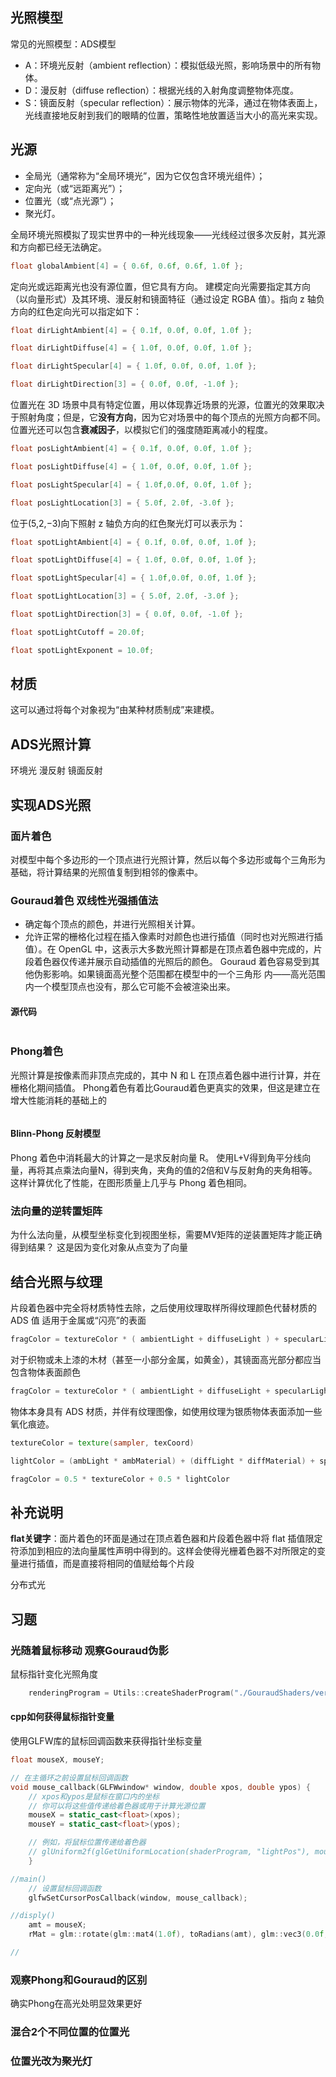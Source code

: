 ## 光照模型

常见的光照模型：ADS模型
- A：环境光反射（ambient reflection）：模拟低级光照，影响场景中的所有物体。
- D：漫反射（diffuse reflection）：根据光线的入射角度调整物体亮度。
- S：镜面反射（specular reflection）：展示物体的光泽，通过在物体表面上，光线直接地反射到我们的眼睛的位置，策略性地放置适当大小的高光来实现。

## 光源
- 全局光（通常称为“全局环境光”，因为它仅包含环境光组件）；
- 定向光（或“远距离光”）；
- 位置光（或“点光源”）；
- 聚光灯。

全局环境光照模拟了现实世界中的一种光线现象——光线经过很多次反射，其光源和方向都已经无法确定。
```cpp
float globalAmbient[4] = { 0.6f, 0.6f, 0.6f, 1.0f };
```
定向光或远距离光也没有源位置，但它具有方向。
建模定向光需要指定其方向（以向量形式）及其环境、漫反射和镜面特征（通过设定 RGBA 值）。指向 z 轴负方向的红色定向光可以指定如下：
```cpp
float dirLightAmbient[4] = { 0.1f, 0.0f, 0.0f, 1.0f };

float dirLightDiffuse[4] = { 1.0f, 0.0f, 0.0f, 1.0f };

float dirLightSpecular[4] = { 1.0f, 0.0f, 0.0f, 1.0f };

float dirLightDirection[3] = { 0.0f, 0.0f, -1.0f };
```
位置光在 3D 场景中具有特定位置，用以体现靠近场景的光源，位置光的效果取决于照射角度；但是，它**没有方向**，因为它对场景中的每个顶点的光照方向都不同。位置光还可以包含**衰减因子**，以模拟它们的强度随距离减小的程度。
```cpp
float posLightAmbient[4] = { 0.1f, 0.0f, 0.0f, 1.0f };

float posLightDiffuse[4] = { 1.0f, 0.0f, 0.0f, 1.0f };

float posLightSpecular[4] = { 1.0f,0.0f, 0.0f, 1.0f };

float posLightLocation[3] = { 5.0f, 2.0f, -3.0f };
```

位于(5,2,−3)向下照射 z 轴负方向的红色聚光灯可以表示为：
```cpp
float spotLightAmbient[4] = { 0.1f, 0.0f, 0.0f, 1.0f };

float spotLightDiffuse[4] = { 1.0f, 0.0f, 0.0f, 1.0f };

float spotLightSpecular[4] = { 1.0f,0.0f, 0.0f, 1.0f };

float spotLightLocation[3] = { 5.0f, 2.0f, -3.0f };

float spotLightDirection[3] = { 0.0f, 0.0f, -1.0f };

float spotLightCutoff = 20.0f;

float spotLightExponent = 10.0f;

```

## 材质
这可以通过将每个对象视为“由某种材质制成”来建模。

## ADS光照计算
环境光
漫反射
镜面反射

## 实现ADS光照

### 面片着色
对模型中每个多边形的一个顶点进行光照计算，然后以每个多边形或每个三角形为基础，将计算结果的光照值复制到相邻的像素中。
### Gouraud着色 双线性光强插值法
- 确定每个顶点的颜色，并进行光照相关计算。
- 允许正常的栅格化过程在插入像素时对颜色也进行插值（同时也对光照进行插值）。在 OpenGL 中，这表示大多数光照计算都是在顶点着色器中完成的，片段着色器仅传递并展示自动插值的光照后的颜色。
Gouraud 着色容易受到其他伪影影响。如果镜面高光整个范围都在模型中的一个三角形
内——高光范围内一个模型顶点也没有，那么它可能不会被渲染出来。
#### 源代码
```cpp

```

### Phong着色
光照计算是按像素而非顶点完成的，其中 N 和 L 在顶点着色器中进行计算，并在栅格化期间插值。
Phong着色有着比Gouraud着色更真实的效果，但这是建立在增大性能消耗的基础上的
```
```

#### Blinn-Phong 反射模型
Phong 着色中消耗最大的计算之一是求反射向量 R。
使用L+V得到角平分线向量，再将其点乘法向量N，得到夹角，夹角的值的2倍和V与反射角的夹角相等。
这样计算优化了性能，在图形质量上几乎与 Phong 着色相同。

### 法向量的逆转置矩阵
为什么法向量，从模型坐标变化到视图坐标，需要MV矩阵的逆装置矩阵才能正确得到结果？
这是因为变化对象从点变为了向量

## 结合光照与纹理

片段着色器中完全将材质特性去除，之后使用纹理取样所得纹理颜色代替材质的 ADS 值
适用于金属或“闪亮”的表面
```glsl
fragColor = textureColor * ( ambientLight + diffuseLight ) + specularLight
```

对于织物或未上漆的木材（甚至一小部分金属，如黄金），其镜面高光部分都应当包含物体表面颜色
```glsl
fragColor = textureColor * ( ambientLight + diffuseLight + specularLight )
```

物体本身具有 ADS 材质，并伴有纹理图像，如使用纹理为银质物体表面添加一些氧化痕迹。
```glsl
textureColor = texture(sampler, texCoord)

lightColor = (ambLight * ambMaterial) + (diffLight * diffMaterial) + specLight

fragColor = 0.5 * textureColor + 0.5 * lightColor
```

## 补充说明

**flat关键字**：面片着色的环面是通过在顶点着色器和片段着色器中将 flat 插值限定符添加到相应的法向量属性声明中得到的。这样会使得光栅着色器不对所限定的变量进行插值，而是直接将相同的值赋给每个片段

分布式光

## 习题
### 光随着鼠标移动 观察Gouraud伪影
鼠标指针变化光照角度
```cpp
	renderingProgram = Utils::createShaderProgram("./GouraudShaders/vertShader.glsl", "./GouraudShaders/fragShader.glsl");//先改成Gouraud Shader

```
#### cpp如何获得鼠标指针变量
使用GLFW库的鼠标回调函数来获得指针坐标变量
```cpp
float mouseX, mouseY;

// 在主循环之前设置鼠标回调函数
void mouse_callback(GLFWwindow* window, double xpos, double ypos) {
	// xpos和ypos是鼠标在窗口内的坐标
	// 你可以将这些值传递给着色器或用于计算光源位置
	mouseX = static_cast<float>(xpos);
	mouseY = static_cast<float>(ypos);

	// 例如，将鼠标位置传递给着色器
	// glUniform2f(glGetUniformLocation(shaderProgram, "lightPos"), mouseX, mouseY);
	}

//main()
    // 设置鼠标回调函数
    glfwSetCursorPosCallback(window, mouse_callback);

//disply()
	amt = mouseX;
	rMat = glm::rotate(glm::mat4(1.0f), toRadians(amt), glm::vec3(0.0f, 0.0f, 1.0f));

//


```

### 观察Phong和Gouraud的区别
确实Phong在高光处明显效果更好

### 混合2个不同位置的位置光


### 位置光改为聚光灯